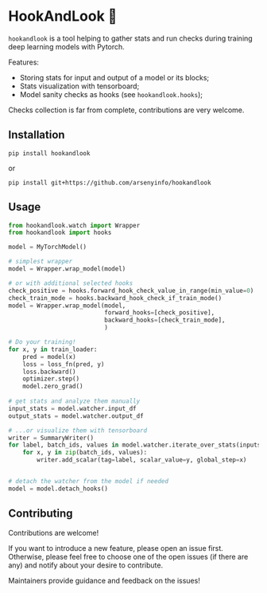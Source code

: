 # HookAndLook 🎣

`hookandlook` is a tool helping to gather stats and run checks during training deep learning models with Pytorch.

Features:

- Storing stats for input and output of a model or its blocks;
- Stats visualization with tensorboard;
- Model sanity checks as hooks (see `hookandlook.hooks`);

Checks collection is far from complete, contributions are very welcome.

## Installation

`pip install hookandlook`

or

`pip install git+https://github.com/arsenyinfo/hookandlook`

## Usage

```python
from hookandlook.watch import Wrapper
from hookandlook import hooks

model = MyTorchModel()

# simplest wrapper
model = Wrapper.wrap_model(model)

# or with additional selected hooks
check_positive = hooks.forward_hook_check_value_in_range(min_value=0)
check_train_mode = hooks.backward_hook_check_if_train_mode()
model = Wrapper.wrap_model(model, 
                           forward_hooks=[check_positive],
                           backward_hooks=[check_train_mode],
                           )

# Do your training! 
for x, y in train_loader:
    pred = model(x)
    loss = loss_fn(pred, y)
    loss.backward()
    optimizer.step()
    model.zero_grad()
    
# get stats and analyze them manually
input_stats = model.watcher.input_df
output_stats = model.watcher.output_df

# ...or visualize them with tensorboard
writer = SummaryWriter()
for label, batch_ids, values in model.watcher.iterate_over_stats(inputs=True):
    for x, y in zip(batch_ids, values):
        writer.add_scalar(tag=label, scalar_value=y, global_step=x)


# detach the watcher from the model if needed
model = model.detach_hooks()
```

## Contributing

Contributions are welcome!

If you want to introduce a new feature, please open an issue first. Otherwise, please feel free to choose one of the
open issues (if there are any) and notify about your desire to contribute.

Maintainers provide guidance and feedback on the issues!
